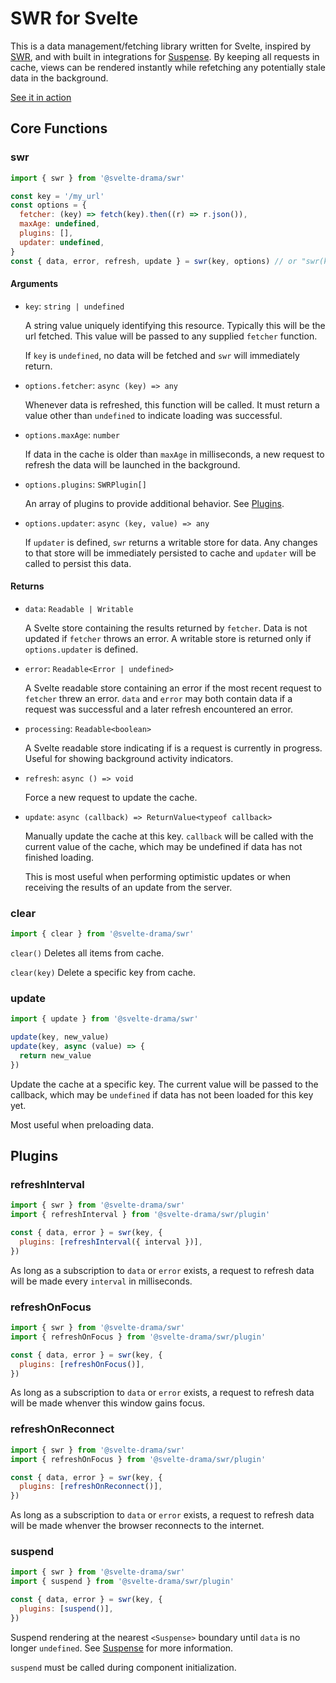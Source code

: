 # SWR for Svelte

This is a data management/fetching library written for Svelte, inspired by [SWR](https://swr.vercel.app/), and with built in integrations for [Suspense](https://www.npmjs.com/package/@svelte-drama/suspense). By keeping all requests in cache, views can be rendered instantly while refetching any potentially stale data in the background.

[See it in action](https://pokemon-suspense-demo.vercel.app/)

## Core Functions

### swr

```js
import { swr } from '@svelte-drama/swr'

const key = '/my_url'
const options = {
  fetcher: (key) => fetch(key).then((r) => r.json()),
  maxAge: undefined,
  plugins: [],
  updater: undefined,
}
const { data, error, refresh, update } = swr(key, options) // or "swr(key, options.fetcher)"
```

#### Arguments

- `key`: `string | undefined`

  A string value uniquely identifying this resource. Typically this will be the url fetched. This value will be passed to any supplied `fetcher` function.

  If `key` is `undefined`, no data will be fetched and `swr` will immediately return.

- `options.fetcher`: `async (key) => any`

  Whenever data is refreshed, this function will be called. It must return a value other than `undefined` to indicate loading was successful.

- `options.maxAge`: `number`

  If data in the cache is older than `maxAge` in milliseconds, a new request to refresh the data will be launched in the background.

- `options.plugins`: `SWRPlugin[]`

  An array of plugins to provide additional behavior. See [Plugins](https://github.com/svelte-drama/swr#plugins).

- `options.updater`: `async (key, value) => any`

  If `updater` is defined, `swr` returns a writable store for data. Any changes to that store will be immediately persisted to cache and `updater` will be called to persist this data.

#### Returns

- `data`: `Readable | Writable`

  A Svelte store containing the results returned by `fetcher`. Data is not updated if `fetcher` throws an error. A writable store is returned only if `options.updater` is defined.

- `error`: `Readable<Error | undefined>`

  A Svelte readable store containing an error if the most recent request to `fetcher` threw an error. `data` and `error` may both contain data if a request was successful and a later refresh encountered an error.

- `processing`: `Readable<boolean>`

  A Svelte readable store indicating if is a request is currently in progress. Useful for showing background activity indicators.

- `refresh`: `async () => void`

  Force a new request to update the cache.

- `update`: `async (callback) => ReturnValue<typeof callback>`

  Manually update the cache at this key. `callback` will be called with the current value of the cache, which may be undefined if data has not finished loading.

  This is most useful when performing optimistic updates or when receiving the results of an update from the server.

### clear

```js
import { clear } from '@svelte-drama/swr'
```

`clear()`
Deletes all items from cache.

`clear(key)`
Delete a specific key from cache.

### update

```js
import { update } from '@svelte-drama/swr'

update(key, new_value)
update(key, async (value) => {
  return new_value
})
```

Update the cache at a specific key. The current value will be passed to the callback, which may be `undefined` if data has not been loaded for this key yet.

Most useful when preloading data.

## Plugins

### refreshInterval

```js
import { swr } from '@svelte-drama/swr'
import { refreshInterval } from '@svelte-drama/swr/plugin'

const { data, error } = swr(key, {
  plugins: [refreshInterval({ interval })],
})
```

As long as a subscription to `data` or `error` exists, a request to refresh data will be made every `interval` in milliseconds.

### refreshOnFocus

```js
import { swr } from '@svelte-drama/swr'
import { refreshOnFocus } from '@svelte-drama/swr/plugin'

const { data, error } = swr(key, {
  plugins: [refreshOnFocus()],
})
```

As long as a subscription to `data` or `error` exists, a request to refresh data will be made whenver this window gains focus.

### refreshOnReconnect

```js
import { swr } from '@svelte-drama/swr'
import { refreshOnFocus } from '@svelte-drama/swr/plugin'

const { data, error } = swr(key, {
  plugins: [refreshOnReconnect()],
})
```

As long as a subscription to `data` or `error` exists, a request to refresh data will be made whenver the browser reconnects to the internet.

### suspend

```js
import { swr } from '@svelte-drama/swr'
import { suspend } from '@svelte-drama/swr/plugin'

const { data, error } = swr(key, {
  plugins: [suspend()],
})
```

Suspend rendering at the nearest `<Suspense>` boundary until `data` is no longer `undefined`. See [Suspense](https://github.com/svelte-drama/suspense) for more information.

`suspend` must be called during component initialization.

